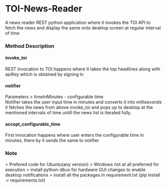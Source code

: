 # TOI-News-Reader
A news reader REST python application where it invokes the TOI API to fetch the news and display the same onto desktop screen at regular interval of time


<h3>Method Description</h3> 

<h4>invoke_toi</h4>
REST Invocation to TOI happens where it takes the top headlines along with apiKey which is obtained by signing in


<h4>notifier</h4>
Parameters
> timeInMinutes - configurable time </br>
Notifier takes the user input time in minutes and converts it into milliseconds
it fetches the news from above invoke_toi and pops up to desktop at the mentioned intervals of time untill the news list is iterated fully.


<h4>accept_configurable_time</h4>
First invocation happens where user enters the configurable time in minutes, there by it sends the same to notifier



<h3>Note</h3>
> Prefered code for Ubuntu(any version)
> Windows not at all preferred for execution
> install python-dbus for hardware GUI changes to enable desktop notifications
> install all the packages in requirement.txt (pip install -r requirements.txt)
